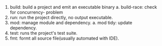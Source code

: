 1. build: build a project and emit an executable binary
    a. build-race: check for concurrency- problem
2. run: run the project directly, no output executable.
3. mod: manage module and dependency.
    a. mod tidy: update dependency.
4. test: runs the project's test suite.
5. fmt: formt all source file(usually automated with IDE).